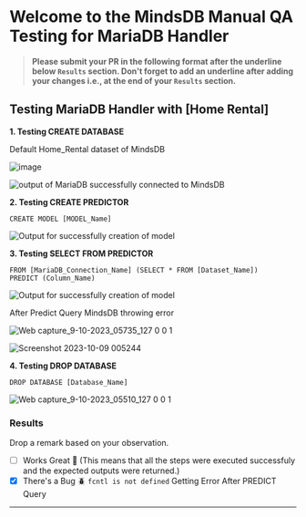 # Welcome to the MindsDB Manual QA Testing for MariaDB Handler

> **Please submit your PR in the following format after the underline below `Results` section. Don't forget to add an underline after adding your changes i.e., at the end of your `Results` section.**

## Testing MariaDB Handler with [Home Rental]

**1. Testing CREATE DATABASE**


Default Home_Rental dataset of MindsDB

![image](https://github.com/Anuragwagh/mindsdb/assets/56196363/59e3e499-0df7-4b1d-8f49-19c98a26e753)

![output of MariaDB successfully connected to MindsDB](https://github.com/Anuragwagh/mindsdb/assets/56196363/b50b86fb-579f-4aa9-9b4d-59393ade0d26)



**2. Testing CREATE PREDICTOR**

```
CREATE MODEL [MODEL_Name]
```
![Output for successfully creation of model](https://github.com/Anuragwagh/mindsdb/assets/56196363/5af86744-7dff-4771-bda4-fd43e5cd7866)


**3. Testing SELECT FROM PREDICTOR**

```
FROM [MariaDB_Connection_Name] (SELECT * FROM [Dataset_Name])
PREDICT (Column_Name)
```
![Output for successfully creation of model](https://github.com/Anuragwagh/mindsdb/assets/56196363/b315dd9e-e8ed-48e3-aef0-4c07a4e6d357)

After Predict Query MindsDB throwing error

![Web capture_9-10-2023_05735_127 0 0 1](https://github.com/Anuragwagh/mindsdb/assets/56196363/d5ea4473-2383-4bf8-a324-69729e1d52b0)

![Screenshot 2023-10-09 005244](https://github.com/Anuragwagh/mindsdb/assets/56196363/741bf150-d500-4d28-b11e-79b2f30d168c)


**4. Testing DROP DATABASE**

```
DROP DATABASE [Database_Name]
```
![Web capture_9-10-2023_05510_127 0 0 1](https://github.com/Anuragwagh/mindsdb/assets/56196363/361fa357-4c35-4d2b-b9e7-23cd39b99d99)


### Results

Drop a remark based on your observation.
- [ ] Works Great 💚 (This means that all the steps were executed successfuly and the expected outputs were returned.)
- [x] There's a Bug 🪲 `fcntl is not defined` Getting Error After PREDICT Query
---
